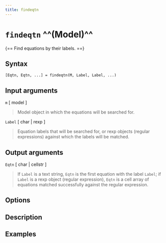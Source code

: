 ```yaml
---
title: findeqtn
---
```


# `findeqtn` ^^(Model)^^

{== Find equations by their labels. ==}


## Syntax 

    [Eqtn, Eqtn, ...] = findeqtn(M, Label, Label, ...)


## Input arguments 

 `m` [ model ]
>
> Model object in which the equations will be searched
> for.
> 
>
 `Label` [ char | rexp ]
>
> Equation labels that will be searched for,
> or rexp objects (regular expressions) against which the labels will be
> matched.
>

## Output arguments 

 `Eqtn` [ char | cellstr ]
> 
> If `Label` is a text string, `Eqtn` is
> the first equation with the label `Label`; if `Label` is a rexp
> object (regular expression), `Eqtn` is a cell array of equations matched
> successfully against the regular expression.
>
 


## Options 


## Description 



## Examples

